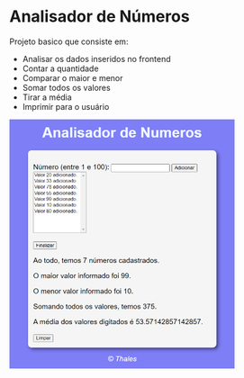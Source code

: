 # Analisador de Números
Projeto basico que consiste em:

- Analisar os dados inseridos no frontend
- Contar a quantidade
- Comparar o maior e menor
- Somar todos os valores
- Tirar a média
- Imprimir para o usuário

<img src="screenshot.PNG" width = "400" >
